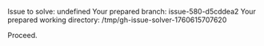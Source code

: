 Issue to solve: undefined
Your prepared branch: issue-580-d5cddea2
Your prepared working directory: /tmp/gh-issue-solver-1760615707620

Proceed.